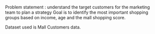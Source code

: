 Problem statement : understand the target customers for the marketing team to plan a strategy
Goal is to identify the most important shopping groups based on income, age and the mall shopping score.

Dataset used is Mall Customers data.
